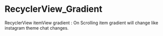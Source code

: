 # RecyclerView_Gradient
RecyclerView itemView gradient : On Scrolling item gradient will change like instagram theme chat changes.
